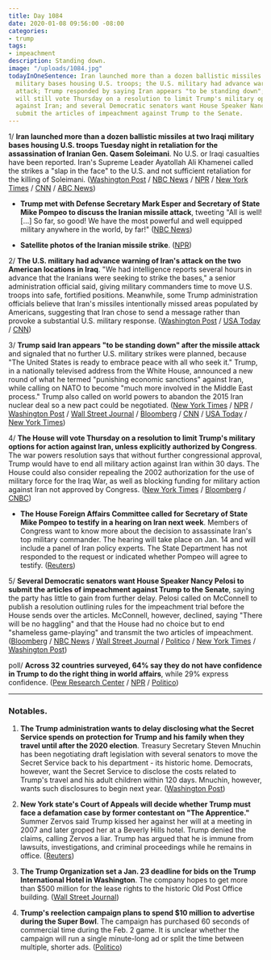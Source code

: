 ```yaml
---
title: Day 1084
date: 2020-01-08 09:56:00 -08:00
categories:
- trump
tags:
- impeachment
description: Standing down.
image: "/uploads/1084.jpg"
todayInOneSentence: Iran launched more than a dozen ballistic missiles at two Iraqi
  military bases housing U.S. troops; the U.S. military had advance warning of the
  attack; Trump responded by saying Iran appears "to be standing down"; but the House
  will still vote Thursday on a resolution to limit Trump's military options for action
  against Iran; and several Democratic senators want House Speaker Nancy Pelosi to
  submit the articles of impeachment against Trump to the Senate.
---
```


1/ **Iran launched more than a dozen ballistic missiles at two Iraqi military bases housing U.S. troops Tuesday night in retaliation for the assassination of Iranian Gen. Qasem Soleimani**. No U.S. or Iraqi casualties have been reported. Iran's Supreme Leader Ayatollah Ali Khamenei called the strikes a "slap in the face" to the U.S. and not sufficient retaliation for the killing of Soleimani. ([Washington Post](https://www.washingtonpost.com/world/middle_east/iran-live-updates/2020/01/07/896c70a2-30d5-11ea-9313-6cba89b1b9fb_story.html) / [NBC News](https://www.nbcnews.com/news/world/u-s-base-iraq-comes-under-attack-missiles-iran-claims-n1112171) / [NPR](https://www.npr.org/2020/01/07/794388410/military-base-housing-u-s-troops-in-iraq-has-been-attacked) / [New York Times](https://www.nytimes.com/2020/01/07/world/middleeast/trump-iran.html) / [CNN](https://www.cnn.com/2020/01/07/politics/rockets-us-airbase-iraq/index.html) / [ABC News](https://abcnews.go.com/International/iran-launches-missiles-us-air-bases-iraq-us/story?id=68130625))

* **Trump met with Defense Secretary Mark Esper and Secretary of State Mike Pompeo to discuss the Iranian missile attack**, tweeting "All is well! \[...\] So far, so good! We have the most powerful and well equipped military anywhere in the world, by far!" ([NBC News](https://www.nbcnews.com/news/world/u-s-base-iraq-comes-under-attack-missiles-iran-claims-n1112171))

* **Satellite photos of the Iranian missile strike**. ([NPR](https://www.npr.org/2020/01/08/794517031/satellite-photos-reveal-extent-of-damage-at-al-assad-air-base))

2/ **The U.S. military had advance warning of Iran's attack on the two American locations in Iraq**. "We had intelligence reports several hours in advance that the Iranians were seeking to strike the bases," a senior administration official said, giving military commanders time to move U.S. troops into safe, fortified positions. Meanwhile, some Trump administration officials believe that Iran's missiles intentionally missed areas populated by Americans, suggesting that Iran chose to send a message rather than provoke a substantial U.S. military response. ([Washington Post](https://www.washingtonpost.com/national-security/us-officials-knew-iranian-missiles-were-coming-hours-in-advance/2020/01/08/b6297b4c-3235-11ea-a053-dc6d944ba776_story.html) / [USA Today](https://www.usatoday.com/story/news/world/2020/01/08/us-officials-warned-missile-launch-iraq-bases-troops/2842200001/) / [CNN](https://www.cnn.com/2020/01/08/politics/trump-iran-retaliation-missile-attacks/))

3/ **Trump said Iran appears "to be standing down" after the missile attack** and signaled that no further U.S. military strikes were planned, because "The United States is ready to embrace peace with all who seek it." Trump, in a nationally televised address from the White House, announced a new round of what he termed "punishing economic sanctions" against Iran, while calling on NATO to become "much more involved in the Middle East process." Trump also called on world powers to abandon the 2015 Iran nuclear deal so a new pact could be negotiated. ([New York Times](https://www.nytimes.com/2020/01/08/world/middleeast/trump-speech.html) / [NPR](https://www.npr.org/2020/01/08/794404894/president-trump-to-deliver-statement-on-iran) / [Washington Post](https://www.washingtonpost.com/world/middle_east/iran-live-updates/2020/01/08/c835c218-31a0-11ea-9313-6cba89b1b9fb_story.html) / [Wall Street Journal](https://www.wsj.com/articles/irans-supreme-leader-issues-more-threats-at-u-s-after-missile-attack-11578480435) / [Bloomberg](https://www.bloomberg.com/news/articles/2020-01-08/trump-says-iran-standing-down-in-confrontation-with-u-s) / [CNN](https://www.cnn.com/2020/01/07/politics/rockets-us-airbase-iraq/) / [USA Today](https://www.usatoday.com/story/news/politics/2020/01/08/donald-trump-address-nation-iran-attacks/2842056001/) / [New York Times](https://www.nytimes.com/2020/01/08/world/middleeast/iran-us-missile-attacks.html#link-2e46efec))

4/ **The House will vote Thursday on a resolution to limit Trump's military options for action against Iran, unless explicitly authorized by Congress**. The war powers resolution says that without further congressional approval, Trump would have to end all military action against Iran within 30 days. The House could also consider repealing the 2002 authorization for the use of military force for the Iraq War, as well as blocking funding for military action against Iran not approved by Congress. ([New York Times](https://www.nytimes.com/2020/01/08/us/politics/pelosi-trump-iran.html) / [Bloomberg](https://www.bloomberg.com/news/articles/2020-01-08/democrats-debate-how-to-limit-trump-s-options-against-iran) / [CNBC](https://www.cnbc.com/2020/01/08/pelosi-says-house-will-vote-on-trump-iran-war-powers-resolution.html))

* **The House Foreign Affairs Committee called for Secretary of State Mike Pompeo to testify in a hearing on Iran next week**. Members of Congress want to know more about the decision to assassinate Iran's top military commander. The hearing will take place on Jan. 14 and will include a panel of Iran policy experts. The State Department has not responded to the request or indicated whether Pompeo will agree to testify. ([Reuters](https://www.reuters.com/article/us-iraq-security-congress-hearing-idUSKBN1Z62Q6))

5/ **Several Democratic senators want House Speaker Nancy Pelosi to submit the articles of impeachment against Trump to the Senate**, saying the party has little to gain from further delay. Pelosi called on McConnell to publish a resolution outlining rules for the impeachment trial before the House sends over the articles. McConnell, however, declined, saying "There will be no haggling" and that the House had no choice but to end "shameless game-playing" and transmit the two articles of impeachment. ([Bloomberg](https://www.bloomberg.com/news/articles/2020-01-08/pelosi-pressed-to-move-on-trump-trial-with-gop-backing-mcconnell) / [NBC News](https://www.nbcnews.com/politics/trump-impeachment-inquiry/some-democratic-senators-say-it-s-time-pelosi-submit-trump-n1112376) / [Wall Street Journal](https://www.wsj.com/articles/some-democratic-senators-call-on-pelosi-to-send-over-articles-of-impeachment-11578513055) / [Politico](https://www.politico.com/news/2020/01/08/senate-democrats-break-pelosi-over-impeachment-096224) / [New York Times](https://www.nytimes.com/2020/01/08/us/politics/mcconnell-pelosi-impeachment-trial.html) / [Washington Post](https://www.washingtonpost.com/politics/trump-impeachment-live-updates/2020/01/08/aea6ed80-3205-11ea-9313-6cba89b1b9fb_story.html))

poll/ **Across 32 countries surveyed, 64% say they do not have confidence in Trump to do the right thing in world affairs**, while 29% express confidence. ([Pew Research Center](https://www.pewresearch.org/global/2020/01/08/trump-ratings-remain-low-around-globe-while-views-of-u-s-stay-mostly-favorable/?org=982&lvl=100&ite=5219&lea=1168993&ctr=0&par=1&trk=&org=982&lvl=100&ite=5219&lea=1168993&ctr=0&par=1&trk=&org=982&lvl=100&ite=5219&lea=1168993&ctr=0&par=1&trk=) / [NPR](https://www.npr.org/2020/01/08/794466129/much-of-the-world-doesnt-trust-president-trump-pew-survey-finds) / [Politico](https://www.politico.eu/article/trump-more-distrusted-than-putin-xi-poll/))

---

### Notables.

1. **The Trump administration wants to delay disclosing what the Secret Service spends on protection for Trump and his family when they travel until after the 2020 election**. Treasury Secretary Steven Mnuchin has been negotiating draft legislation with several senators to move the Secret Service back to his department - its historic home. Democrats, however, want the Secret Service to disclose the costs related to Trump's travel and his adult children within 120 days. Mnuchin, however, wants such disclosures to begin next year. ([Washington Post](https://www.washingtonpost.com/politics/mnuchin-seeks-delay-of-proposed-disclosure-of-secret-service-spending-on-presidential-travel-until-next-year/2020/01/08/8769ea28-30da-11ea-91fd-82d4e04a3fac_story.html))

2. **New York state's Court of Appeals will decide whether Trump must face a defamation case by former contestant on "The Apprentice."** Summer Zervos said Trump kissed her against her will at a meeting in 2007 and later groped her at a Beverly Hills hotel. Trump denied the claims, calling Zervos a liar. Trump has argued that he is immune from lawsuits, investigations, and criminal proceedings while he remains in office. ([Reuters](https://www.reuters.com/article/usa-trump-zervos/apprentice-contestants-lawsuit-against-trump-goes-to-top-new-york-court-idUSL1N29C1AP))

3. **The Trump Organization set a Jan. 23 deadline for bids on the Trump International Hotel in Washington**. The company hopes to get more than $500 million for the lease rights to the historic Old Post Office building. ([Wall Street Journal](https://www.wsj.com/articles/trump-organization-sets-jan-23-deadline-for-bids-on-washington-hotel-11578507309))

4. **Trump's reelection campaign plans to spend $10 million to advertise during the Super Bowl**. The campaign has purchased 60 seconds of commercial time during the Feb. 2 game. It is unclear whether the campaign will run a single minute-long ad or split the time between multiple, shorter ads. ([Politico](https://www.politico.com/news/2020/01/07/donald-trump-10-million-dollar-super-bowl-ad-095623))